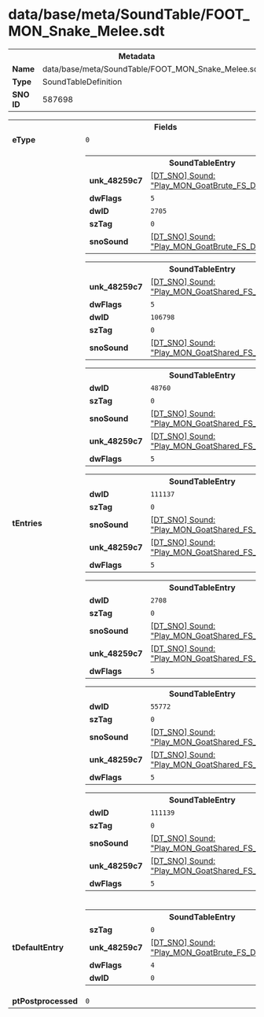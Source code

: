 <h1>data/base/meta/SoundTable/FOOT_MON_Snake_Melee.sdt</h1><table><tr><th colspan="100%">Metadata</th></tr><tr><td><b>Name</b></td><td>data/base/meta/SoundTable/FOOT_MON_Snake_Melee.sdt</td></tr><tr><td><b>Type</b></td><td>SoundTableDefinition</td></tr><tr><td><b>SNO ID</b></td><td>587698</td></tr></table>

<table><tr><th colspan="100%">Fields</th></tr><tr><td><b>eType</b></td><td><code>0</code></td></tr><tr><td><b>tEntries</b></td><td><table><tr><th colspan="100%">SoundTableEntry</th></tr><tr><td><b>unk_48259c7</b></td><td><a href="..\Sound\Play_MON_GoatBrute_FS_Default_3P.snd.md">[DT_SNO] Sound: "Play_MON_GoatBrute_FS_Default_3P"</a></td></tr><tr><td><b>dwFlags</b></td><td><code>5</code></td></tr><tr><td><b>dwID</b></td><td><code>2705</code></td></tr><tr><td><b>szTag</b></td><td><code>0</code></td></tr><tr><td><b>snoSound</b></td><td><a href="..\Sound\Play_MON_GoatBrute_FS_Default_3P.snd.md">[DT_SNO] Sound: "Play_MON_GoatBrute_FS_Default_3P"</a></td></tr></table>


<table><tr><th colspan="100%">SoundTableEntry</th></tr><tr><td><b>unk_48259c7</b></td><td><a href="..\Sound\Play_MON_GoatShared_FS_GrassSmall_3P.snd.md">[DT_SNO] Sound: "Play_MON_GoatShared_FS_GrassSmall_3P"</a></td></tr><tr><td><b>dwFlags</b></td><td><code>5</code></td></tr><tr><td><b>dwID</b></td><td><code>106798</code></td></tr><tr><td><b>szTag</b></td><td><code>0</code></td></tr><tr><td><b>snoSound</b></td><td><a href="..\Sound\Play_MON_GoatShared_FS_GrassSmall_3P.snd.md">[DT_SNO] Sound: "Play_MON_GoatShared_FS_GrassSmall_3P"</a></td></tr></table>


<table><tr><th colspan="100%">SoundTableEntry</th></tr><tr><td><b>dwID</b></td><td><code>48760</code></td></tr><tr><td><b>szTag</b></td><td><code>0</code></td></tr><tr><td><b>snoSound</b></td><td><a href="..\Sound\Play_MON_GoatShared_FS_MudThick_3P.snd.md">[DT_SNO] Sound: "Play_MON_GoatShared_FS_MudThick_3P"</a></td></tr><tr><td><b>unk_48259c7</b></td><td><a href="..\Sound\Play_MON_GoatShared_FS_MudThick_3P.snd.md">[DT_SNO] Sound: "Play_MON_GoatShared_FS_MudThick_3P"</a></td></tr><tr><td><b>dwFlags</b></td><td><code>5</code></td></tr></table>


<table><tr><th colspan="100%">SoundTableEntry</th></tr><tr><td><b>dwID</b></td><td><code>111137</code></td></tr><tr><td><b>szTag</b></td><td><code>0</code></td></tr><tr><td><b>snoSound</b></td><td><a href="..\Sound\Play_MON_GoatShared_FS_Rock_3P.snd.md">[DT_SNO] Sound: "Play_MON_GoatShared_FS_Rock_3P"</a></td></tr><tr><td><b>unk_48259c7</b></td><td><a href="..\Sound\Play_MON_GoatShared_FS_Rock_3P.snd.md">[DT_SNO] Sound: "Play_MON_GoatShared_FS_Rock_3P"</a></td></tr><tr><td><b>dwFlags</b></td><td><code>5</code></td></tr></table>


<table><tr><th colspan="100%">SoundTableEntry</th></tr><tr><td><b>dwID</b></td><td><code>2708</code></td></tr><tr><td><b>szTag</b></td><td><code>0</code></td></tr><tr><td><b>snoSound</b></td><td><a href="..\Sound\Play_MON_GoatShared_FS_Rock_3P.snd.md">[DT_SNO] Sound: "Play_MON_GoatShared_FS_Rock_3P"</a></td></tr><tr><td><b>unk_48259c7</b></td><td><a href="..\Sound\Play_MON_GoatShared_FS_Rock_3P.snd.md">[DT_SNO] Sound: "Play_MON_GoatShared_FS_Rock_3P"</a></td></tr><tr><td><b>dwFlags</b></td><td><code>5</code></td></tr></table>


<table><tr><th colspan="100%">SoundTableEntry</th></tr><tr><td><b>dwID</b></td><td><code>55772</code></td></tr><tr><td><b>szTag</b></td><td><code>0</code></td></tr><tr><td><b>snoSound</b></td><td><a href="..\Sound\Play_MON_GoatShared_FS_Water_3P.snd.md">[DT_SNO] Sound: "Play_MON_GoatShared_FS_Water_3P"</a></td></tr><tr><td><b>unk_48259c7</b></td><td><a href="..\Sound\Play_MON_GoatShared_FS_Water_3P.snd.md">[DT_SNO] Sound: "Play_MON_GoatShared_FS_Water_3P"</a></td></tr><tr><td><b>dwFlags</b></td><td><code>5</code></td></tr></table>


<table><tr><th colspan="100%">SoundTableEntry</th></tr><tr><td><b>dwID</b></td><td><code>111139</code></td></tr><tr><td><b>szTag</b></td><td><code>0</code></td></tr><tr><td><b>snoSound</b></td><td><a href="..\Sound\Play_MON_GoatShared_FS_Wood_3P.snd.md">[DT_SNO] Sound: "Play_MON_GoatShared_FS_Wood_3P"</a></td></tr><tr><td><b>unk_48259c7</b></td><td><a href="..\Sound\Play_MON_GoatShared_FS_Wood_3P.snd.md">[DT_SNO] Sound: "Play_MON_GoatShared_FS_Wood_3P"</a></td></tr><tr><td><b>dwFlags</b></td><td><code>5</code></td></tr></table>


</td></tr><tr><td><b>tDefaultEntry</b></td><td><table><tr><th colspan="100%">SoundTableEntry</th></tr><tr><td><b>szTag</b></td><td><code>0</code></td></tr><tr><td><b>unk_48259c7</b></td><td><a href="..\Sound\Play_MON_GoatBrute_FS_Default_3P.snd.md">[DT_SNO] Sound: "Play_MON_GoatBrute_FS_Default_3P"</a></td></tr><tr><td><b>dwFlags</b></td><td><code>4</code></td></tr><tr><td><b>dwID</b></td><td><code>0</code></td></tr></table>

</td></tr><tr><td><b>ptPostprocessed</b></td><td><code>0</code></td></tr></table>

